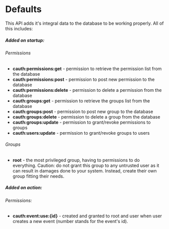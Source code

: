 # Defaults
This API adds it's integral data to the database to be working properly.
All of this includes:

##### Added on startup:

###### Permissions
+ **cauth:permissions:get** - permission to retrieve the permission list from the database
+ **cauth:permissions:post** - permission to post new permission to the database
+ **cauth:permissions:delete** - permission to delete a permission from the database
+ **cauth:groups:get** - permission to retrieve the groups list from the database
+ **cauth:groups:post** - permission to post new group to the database
+ **cauth:groups:delete** - permission to delete a group from the database
+ **cauth:groups:update** - permission to grant/revoke permissions to groups
+ **cauth:users:update** - permission to grant/revoke groups to users

###### Groups
+ **root** - the most privileged group, having to permissions to do everything. Caution: do not grant this group to any untrusted user as it can result in damages done to your system. Instead, create their own group fitting their needs.

#####  Added on action:

###### Permissions:
+ **cauth:event:use:{id}** - created and granted to root and user when user creates a new event (number stands for the event's id).
